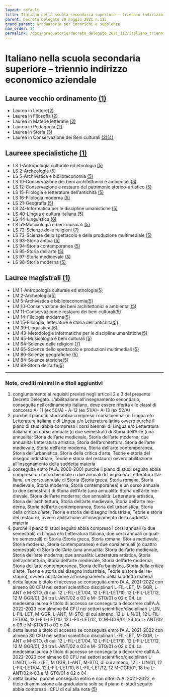 ```yaml
---
layout: default
title: Italiano nella scuola secondaria superiore – triennio indirizzo economico aziendale
parent: Decreto Delegato 20 maggio 2021 n.112
grand_parent: Graduatorie per incarichi e supplenze
nav_order: 14
permalink: /docs/graduatorie/decreto_delegato_2021_112/italiano_triennio_economico
---
```


# Italiano nella scuola secondaria superiore – triennio indirizzo economico aziendale

## Lauree vecchio ordinamento [(1)](#nota1)
- Laurea in Lettere[(2)](#nota2)
- Laurea in Filosofia [(2)](#nota2)
- Laurea in Materie letterarie [(2)](#nota2) 
- Laurea in Pedagogia [(2)](#nota2)
- Laurea in Storia [(3)](#nota3)
- Laurea in Conservazione dei Beni culturali [(3)](#nota3)[(4)](#nota4)

## Laureee specialistiche [(1)](#nota1)
- LS 1-Antropologia culturale ed etnologia [(5)](#nota5) 
- LS 2-Archeologia [(5)](#nota5)
- LS 5-Archivistica e biblioteconomia [(5)](#nota5)
- LS 10-Conservazione dei beni architettonici e ambientali [(5)](#nota5)
- LS 12-Conservazione e restauro del patrimonio storico-artistico [(5)](#nota5)
- LS 15-Filologia e letterature dell’antichità [(5)](#nota5) 
- LS 16-Filologia moderna [(5)](#nota5)
- LS 21-Geografia [(5)](#nota5)
- LS 24-Informatica per le discipline umanistiche [(5)](#nota5)
- LS 40-Lingua e cultura italiana [(5)](#nota5)
- LS 44-Linguistica [(6)](#nota6)
- LS 51-Musicologia e beni musicali [(5)](#nota5)
- LS 72-Scienze delle religioni [(7)](#nota7)
- LS 73-Scienze dello spettacolo e della produzione multimediale [(5)](#nota5)
- LS 93-Storia antica [(5)](#nota5)
- LS 94-Storia contemporanea [(5)](#nota5)
- LS 95-Storia dell’arte [(5)](#nota5)
- LS 97-Storia medioevale [(5)](#nota5) 
- LS 98-Storia moderna [(5)](#nota5)

## Lauree magistrali [(1)](#nota1)
- LM 1-Antropologia culturale ed etnologia[(5)](#nota5) 
- LM 2-Archeologia[(5)](#nota5)
- LM 5-Archivistica e biblioteconomia[(5)](#nota5)
- LM 10-Conservazione dei beni architettonici e ambientali[(5)](#nota5)
- LM 11-Conservazione e restauro dei beni culturali[(5)](#nota5) 
- LM 14-Filologia moderna[(5)](#nota5)
- LM 15-Filologia, letterature e storia dell'antichità[(5)](#nota5) 
- LM 39-Linguistica [(6)](#nota6)
- LM 43-Metodologie informatiche per le discipline umanistiche[(5)](#nota5)
- LM 45-Musicologia e beni culturali [(5)](#nota5)
- LM 64-Scienze delle religioni [(7)](#nota7)
- LM 65-Scienze dello spettacolo e produzioni multimediali [(5)](#nota5)
- LM 80-Scienze geografiche [(5)](#nota5)
- LM 84-Scienze storiche[(5)](#nota5)
- LM 89-Storia dell'arte[(5)](#nota5)

---

### Note, crediti minimi in e titoli aggiuntivi

1. <a name="nota1"></a> congiuntamente ai requisiti previsti negli articoli 2 e 3 del presente Decreto Delegato. L’abilitazione all’insegnamento secondario, conseguita nell’ordinamento italiano, deve essere riferita alle classi di concorso A- 11 (ex 50/A) - A-12 (ex 51/A)– A-13 (ex 52/A)
2. <a name="nota2"></a> purché il piano di studi abbia compreso i corsi biennali di Lingua e/o Letteratura italiana e di Lingua e/o Letteratura latina ovvero purché il piano di studi abbia compreso i corsi biennali di Lingua e/o Letteratura italiana e un corso annuale (o due semestrali) di Storia dell’Arte (una annualità: Storia dell’arte medievale, Storia dell’arte moderna; due annualità: Letteratura artistica, Storia dell’architettura, Storia dell’arte medievale, Storia dell’arte moderna, Storia dell’arte contemporanea, Storia dell’urbanistica, Storia della critica d’arte, Teorie e storia del disegno industriale, Teorie e storia del restauro) ovvero abilitazione all’insegnamento della suddetta materia
3. <a name="nota3"></a> conseguita entro l’A.A. 2000-2001 purché il piano di studi seguito abbia compreso un corso biennale o due annuali di Lingua e/o Letteratura Ita- liana, un corso annuale di Storia (Storia greca, Storia romana, Storia medievale, Storia moderna, Storia contemporanea) e un corso annuale (o due semestrali) di Storia dell’Arte (una annualità: Storia dell’arte me- dievale, Storia dell’arte moderna; due annualità: Letteratura artistica, Storia dell’architettura, Storia dell’arte medievale, Storia dell’arte mo- derna, Storia dell’arte contemporanea, Storia dell’urbanistica, Storia della critica d’arte, Teorie e storia del disegno industriale, Teorie e storia del restauro), ovvero abilitazione all’insegnamento della suddetta materia
4. <a name="nota4"></a> purché il piano di studi seguito abbia compreso i corsi annuali (o due semestrali) di Lingua e/o Letteratura Italiana, due corsi annuali (o quat- tro semestrali) di Storia (Storia greca, Storia romana, Storia medievale, Storia moderna, Storia contemporanea) e due corsi annuali (o quattro semestrali) di Storia dell’Arte (una annualità: Storia dell’arte medievale, Storia dell’arte moderna; due annualità: Letteratura artistica, Storia dell’architettura, Storia dell’arte medievale, Storia dell’arte moderna, Storia dell’arte contemporanea, Storia dell’urbanistica, Storia della critica d’arte, Teorie e storia del disegno industriale, Teorie e storia del re- stauro), ovvero abilitazione all’insegnamento della suddetta materia
5. <a name="nota5"></a> detta laurea è titolo di accesso se conseguita entro l’A.A. 2021-2022 con almeno 80 CFU nei settori scientifico disciplinari L-FIL-LET, M-GGR, L-ANT e M-STO, di cui: 12 L-FIL-LET/04, 12 L-FIL-LET/10, 12 L-FIL-LET/12, 12 M GGR/01, 24 tra L-ANT/02 o 03 e M- STO/01 o 02 o 04.
La medesima laurea è titolo di accesso se conseguita a decorrere dall’A.A. 2022-2023 con almeno 84 CFU nei settori scientifico/disciplinari L-LIN, L-FIL-LET, M-GGR, L-ANT, M-STO, di cui almeno, 12 L- LIN/01, 12 L-FIL- LET/04, 12 L-FIL-LET/10, 12 L-FIL-LET/12, 12 M-GGR/01, 24 tra L- ANT/02 o 03 e M-STO/01 o 02 o 04
6. <a name="nota6"></a> detta laurea è titolo di accesso se conseguita entro l’A.A. 2021-2022 con almeno 80 CFU nei settori scientifico disciplinari L-FIL-LET, M-GGR, L-ANT e M-STO, di cui: 12 L-FIL-LET/04, 12 L-FIL-LET/10, 12 L-FIL-LET/12, 12 M GGR/01, 24 tra L-ANT/02 o 03 e M- STO/01 o 02 o 04.
La medesima laurea è titolo di accesso se conseguita a decorrere dall’A.A. 2022-2023 con almeno 80 CFU nei settori scientifico/disciplinari L- LIN/01, L-FIL-LET, M GGR, L-ANT, M-STO, di cui almeno, 12 L- LIN/01, 12 L-FIL-LET/04, 12 L-FIL-LET/10, 6 L-FIL-LET/12, 12 M-GGR/01, 18 tra L- ANT/02 o 03 e M-STO/01 o 02 o 04
7. <a name="nota7"></a> detta laurea, purché conseguita entro e non oltre l’A.A. 2021-2022, è titolo di ammissione alla graduatoria solo se il piano di studi seguito abbia
compreso i CFU di cui alla nota [(5)](#nota5)